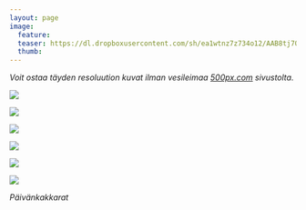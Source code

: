 ```yaml
---
layout: page
image:
  feature:
  teaser: https://dl.dropboxusercontent.com/sh/ea1wtnz7z734o12/AAB8tj7OCFsBvdRDfQGS_8k6a/luontokuvat/kes%C3%A4/5/DSC10915-245px.jpg
  thumb:
---
```


*Voit ostaa täyden resoluution kuvat ilman vesileimaa [500px.com](https://500px.com/minimuutticom/galleries/daisies) sivustolta.*

[![](https://dl.dropboxusercontent.com/sh/ea1wtnz7z734o12/AAArniIKoorzFvsNIlLBeYExa/luontokuvat/kes%C3%A4/5/DSC10034-800px.jpg)](https://dl.dropboxusercontent.com/sh/ea1wtnz7z734o12/AAD-tkC-n5g72zYXN3nqZuEKa/luontokuvat/kes%C3%A4/5/DSC10034.jpg)

[![](https://dl.dropboxusercontent.com/sh/ea1wtnz7z734o12/AAAYefc4tZaxIqOQ8rq0Kpcxa/luontokuvat/kes%C3%A4/5/DSC10037-800px.jpg)](https://dl.dropboxusercontent.com/sh/ea1wtnz7z734o12/AAADWwJp2sohutrLUWMNPlF_a/luontokuvat/kes%C3%A4/5/DSC10037.jpg)

[![](https://dl.dropboxusercontent.com/sh/ea1wtnz7z734o12/AADZiQ6ZyTn_qiB5aDGCW_6ha/luontokuvat/kes%C3%A4/5/DSC10904-800px.jpg)](https://dl.dropboxusercontent.com/sh/ea1wtnz7z734o12/AACBuG4jxEWRws4nD4YF3Fnga/luontokuvat/kes%C3%A4/5/DSC10904.jpg)

[![](https://dl.dropboxusercontent.com/sh/ea1wtnz7z734o12/AAAkL-U5ITDXgR7Geqo07SeMa/luontokuvat/kes%C3%A4/5/DSC10912-800px.jpg)](https://dl.dropboxusercontent.com/sh/ea1wtnz7z734o12/AAATGHF9YP7J3NKW3GUDOmtia/luontokuvat/kes%C3%A4/5/DSC10912.jpg)

[![](https://dl.dropboxusercontent.com/sh/ea1wtnz7z734o12/AADSefQsjcdaGKNEeiQd37-ea/luontokuvat/kes%C3%A4/5/DSC10915-800px.jpg)](https://dl.dropboxusercontent.com/sh/ea1wtnz7z734o12/AAC2Np7V-PyumotXXEuQNiPza/luontokuvat/kes%C3%A4/5/DSC10915.jpg)

[![](https://dl.dropboxusercontent.com/sh/ea1wtnz7z734o12/AABdxgR8wpEAkggGfBwxf9exa/luontokuvat/kes%C3%A4/5/DSC10917-800px.jpg)](https://dl.dropboxusercontent.com/sh/ea1wtnz7z734o12/AAAoOiNWSsC6BEQXnYdPd4DQa/luontokuvat/kes%C3%A4/5/DSC10917.jpg)

*Päivänkakkarat*
